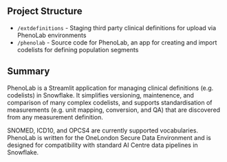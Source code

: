 ## Project Structure

- `/extdefinitions` - Staging third party clinical definitions for upload via PhenoLab
  environments
- `/phenolab` - Source code for PhenoLab, an app for creating and import codelists for defining population segments

## Summary

PhenoLab is a Streamlit application for managing clinical definitions (e.g. codelists) in Snowflake. It simplifies versioning, maintenence, and comparison of many complex codelists, and supports standardisation of measurements (e.g. unit mapping, conversion, and QA) that are discovered from any measurement definition.

SNOMED, ICD10, and OPCS4 are currently supported vocabularies. PhenoLab is written for the OneLondon Secure Data Environment and is designed for compatibility with standard AI Centre data pipelines in Snowflake.